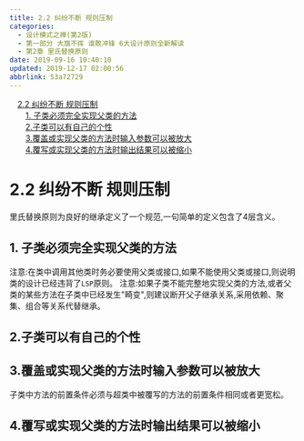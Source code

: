 ```yaml
---
title: 2.2 纠纷不断 规则压制
categories: 
  - 设计模式之禅(第2版)
  - 第一部分 大旗不挥 谁敢冲锋 6大设计原则全新解读
  - 第2章 里氏替换原则
date: 2019-09-16 10:40:10
updated: 2019-12-17 02:00:56
abbrlink: 53a72729
---
```

<div id='my_toc'><a href="/ReadingNotes/53a72729/#2-2-纠纷不断-规则压制" class="header_1">2.2 纠纷不断 规则压制</a>&nbsp;<br><a href="/ReadingNotes/53a72729/#1-子类必须完全实现父类的方法" class="header_2">1. 子类必须完全实现父类的方法</a>&nbsp;<br><a href="/ReadingNotes/53a72729/#2-子类可以有自己的个性" class="header_2">2.子类可以有自己的个性</a>&nbsp;<br><a href="/ReadingNotes/53a72729/#3-覆盖或实现父类的方法时输入参数可以被放大" class="header_2">3.覆盖或实现父类的方法时输入参数可以被放大</a>&nbsp;<br><a href="/ReadingNotes/53a72729/#4-覆写或实现父类的方法时输出结果可以被缩小" class="header_2">4.覆写或实现父类的方法时输出结果可以被缩小</a>&nbsp;<br></div>
<style>.header_1{margin-left: 1em;}.header_2{margin-left: 2em;}.header_3{margin-left: 3em;}.header_4{margin-left: 4em;}.header_5{margin-left: 5em;}.header_6{margin-left: 6em;}</style>
<!--more-->
<script>if (navigator.platform.search('arm')==-1){document.getElementById('my_toc').style.display = 'none';}var e,p = document.getElementsByTagName('p');while (p.length>0) {e = p[0];e.parentElement.removeChild(e);}</script>

<!--end-->
<!--SSTStart-->
# 2.2 纠纷不断 规则压制 #
里氏替换原则为良好的继承定义了一个规范,一句简单的定义包含了4层含义。
## 1. 子类必须完全实现父类的方法 ##
注意:在类中调用其他类时务必要使用父类或接口,如果不能使用父类或接口,则说明类的设计已经违背了`LSP`原则。
注意:如果子类不能完整地实现父类的方法,或者父类的某些方法在子类中已经发生"畸变",则建议断开父子继承关系,采用依赖、聚集、组合等关系代替继承。
## 2.子类可以有自己的个性 ##

## 3.覆盖或实现父类的方法时输入参数可以被放大 ##
子类中方法的前置条件必须与超类中被覆写的方法的前置条件相同或者更宽松。
## 4.覆写或实现父类的方法时输出结果可以被缩小 ##
<!--SSTStop-->


